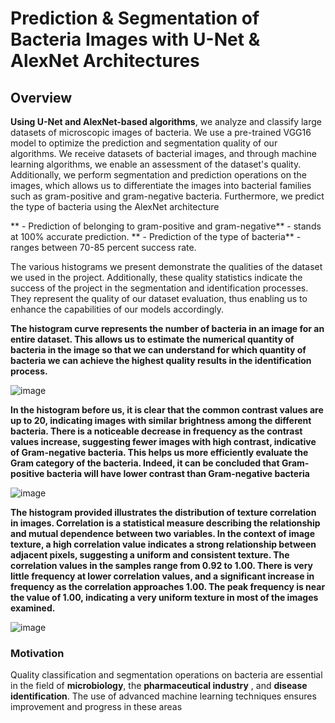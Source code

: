 # Prediction & Segmentation of Bacteria Images with U-Net & AlexNet Architectures

## Overview
**Using U-Net and AlexNet-based algorithms**, we analyze and classify large datasets of microscopic images of bacteria. We use a pre-trained VGG16 model to optimize the prediction and segmentation quality of our algorithms. We receive datasets of bacterial images, and through machine learning algorithms, we enable an assessment of the dataset's quality. Additionally, we perform segmentation and prediction operations on the images, which allows us to differentiate the images into bacterial families such as gram-positive and gram-negative bacteria. Furthermore, we predict the type of bacteria using the AlexNet architecture 

** - Prediction of belonging to gram-positive and gram-negative** - stands at 100% accurate prediction.
** - Prediction of the type of bacteria** - ranges between 70-85 percent success rate.

The various histograms we present demonstrate the qualities of the dataset we used in the project. Additionally, these quality statistics indicate the success of the project in the segmentation and identification processes. They represent the quality of our dataset evaluation, thus enabling us to enhance the capabilities of our models accordingly.

**The histogram curve represents the number of bacteria in an image for an entire dataset. This allows us to estimate the numerical quantity of bacteria in the image so that we can understand for which quantity of bacteria we can achieve the highest quality results in the identification process.**

![image](https://github.com/amitgal21/Final_Project-Prediction-Segmentation/assets/101315285/48863288-8dba-4464-9aa4-0050fe8ef7de) 

**In the histogram before us, it is clear that the common contrast values are up to 20, indicating images with similar brightness among the different bacteria. There is a noticeable decrease in frequency as the contrast values increase, suggesting fewer images with high contrast, indicative of Gram-negative bacteria. This helps us more efficiently evaluate the Gram category of the bacteria. Indeed, it can be concluded that Gram-positive bacteria will have lower contrast than Gram-negative bacteria**

![image](https://github.com/amitgal21/Final_Project-Prediction-Segmentation/assets/101315285/c8fb2239-0d72-4c39-92a2-36480d5c03c2)

**The histogram provided illustrates the distribution of texture correlation in images. Correlation is a statistical measure describing the relationship and mutual dependence between two variables. In the context of image texture, a high correlation value indicates a strong relationship between adjacent pixels, suggesting a uniform and consistent texture.
 The correlation values in the samples range from 0.92 to 1.00. There is very little frequency at lower correlation values, and a significant increase in frequency as the correlation approaches 1.00. The peak frequency is near the value of 1.00, indicating a very uniform texture in most of the images examined.**

 ![image](https://github.com/amitgal21/Final_Project-Prediction-Segmentation/assets/101315285/127e55da-0a24-4aec-8fc8-29a019c15d77)


### Motivation 
Quality classification and segmentation operations on bacteria are essential in the field of **microbiology**, the **pharmaceutical industry** , and **disease identification**. The use of advanced machine learning techniques ensures improvement and progress in these areas











  




